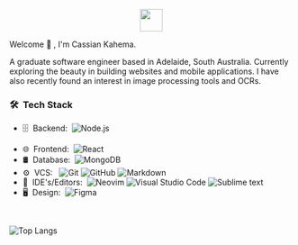 <p align="center">
  <a href="https://cassiankahema.com" target="_blank">
    <img width="40em" height="40em" src="https://cassiankahema.com/logo.svg">
  </a>
</p

<h2> Welcome 👋 , I'm Cassian Kahema.</h2>

A graduate software engineer based in Adelaide, South Australia. 
Currently exploring the beauty in building websites and mobile applications. I have also recently found an interest in image processing tools and OCRs.

<h3> 🛠 &nbsp;Tech Stack</h3>

<!-- - 📱 &nbsp;Mobile:&nbsp;
  ![React Native](https://img.shields.io/badge/-React%20Native-0A1A2F?style=flat&logo=React&logoColor=00d8fd) -->
- 🗄 &nbsp;Backend:&nbsp;
  ![Node.js](https://img.shields.io/badge/-Node.js-0A1A2F?style=flat&logo=node.js)
<!--   ![Python](https://img.shields.io/badge/-Python-0A1A2F?style=flat&logo=python&logoColor=3776AB) -->
- 🌐 &nbsp;Frontend:&nbsp;
  ![React](https://img.shields.io/badge/-React-0A1A2F?style=flat&logo=react)
  <!-- ![Next.js](https://img.shields.io/badge/-Next.js-0A1A2F?style=flat&logo=next.js) -->
- 🛢 &nbsp;Database:&nbsp;
  ![MongoDB](https://img.shields.io/badge/-MongoDB-0A1A2F?style=flat&logo=mongodb)
  <!-- ![MySQL](https://img.shields.io/badge/-MySQL-0A1A2F?style=flat&logo=mysql&logoColor=00d8fd)
  ![Postgresql](https://img.shields.io/badge/-Postgresql-0A1A2F?style=flat&logo=postgresql) -->
- ⚙️ &nbsp;VCS: &nbsp;
  ![Git](https://img.shields.io/badge/-Git-0A1A2F?style=flat&logo=git)
  ![GitHub](https://img.shields.io/badge/-GitHub-0A1A2F?style=flat&logo=github)
  ![Markdown](https://img.shields.io/badge/-Markdown-0A1A2F?style=flat&logo=markdown)
- 🔧 &nbsp;IDE's/Editors:&nbsp;
  ![Neovim](https://img.shields.io/badge/neovim-0A1A2F.svg?&style=falt&logo=neovim&logoColor=green)
  ![Visual Studio Code](https://img.shields.io/badge/-Visual%20Studio%20Code-0A1A2F?style=flat&logo=visual-studio-code&logoColor=007ACC)
  ![Sublime text](https://img.shields.io/badge/-Sublime%20Text-0A1A2F?style=flat&logo=sublimetext&logoColor=FF9800)
- 🖥 &nbsp;Design:&nbsp;
  ![Figma](https://img.shields.io/badge/-Figma-0A1A2F?style=flat&logo=figma)

<br/>

![Top Langs](https://github-readme-stats-caykay-e4va.vercel.app/api/top-langs/?username=caykay&count_private=true&langs_count=10&show_icons=true&layout=compact&theme=tokyonight&exclude_repo=javascript-exercises,bchinag-v4,first-contributions,github-readme-stats-caykay,BackgroundMusic&hide=ShaderLab,GLSL,HLSL,TeX,BatchFile,Makefile,C,Objective-C,Jupyter%20Notebook,QMake)

